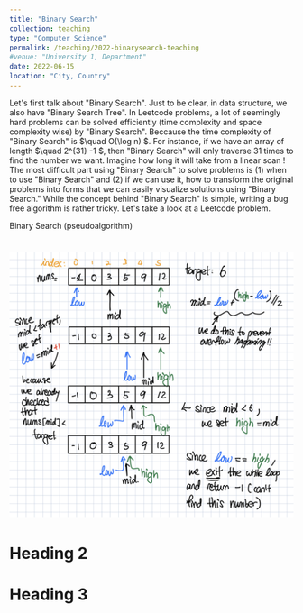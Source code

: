 ```yaml
---
title: "Binary Search"
collection: teaching
type: "Computer Science"
permalink: /teaching/2022-binarysearch-teaching
#venue: "University 1, Department"
date: 2022-06-15
location: "City, Country"
---
```


Let's first talk about "Binary Search".  Just to be clear, in data structure, we also have "Binary Search Tree".  In Leetcode problems, a lot of seemingly hard problems can be solved efficiently (time complexity and space complexity wise) by "Binary Search".  Beccause the time complexity of "Binary Search" is  $\quad O(\log n) $.  For instance, if we have an array of length $\quad 2^{31} -1 $, then "Binary Search" will only traverse 31 times to find the number we want. Imagine how long it will take from a linear scan !  The most difficult part using "Binary Search" to solve problems is (1) when to use "Binary Search" and (2) if we can use it, how to transform the original problems into forms that we can easily visualize solutions using "Binary Search."  While the concept behind "Binary Search" is simple, writing a bug free algorithm is rather tricky.  Let's take a look at a Leetcode problem. 

Binary Search (pseudoalgorithm) 

![Swiss Alps](/images/Binary_search_1.jpeg)
======

Heading 2
======

Heading 3
======
